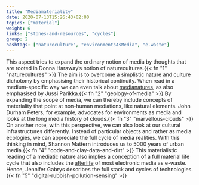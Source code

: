 ```yaml
---
title: "Mediamateriality"
date: 2020-07-13T15:26:43+02:00
topics: ["material"]
weight: 6
links: ["stones-and-resources", "cycles"]
group: 2
hashtags: ["natureculture", "environmentsAsMedia", "e-waste"]
---
```


This aspect tries to expand the ordinary notion of media by thoughts that are rooted in Donna Haraway’s notion of naturecultures.{{< fn "1" "naturecultures" >}} The aim is to overcome a simplistic nature and culture dichotomy by emphasising their historical continuity. When read in a medium-specific way we can even talk about [medianatures](http://www.ctrl-z.net.au/articles/issue-7/russill-is-the-earth-a-medium/), as also emphasised by Jussi Parikka.{{< fn "2" "geology-of-media" >}} By expanding the scope of media, we can thereby include concepts of materiality that point at non-human mediations, like natural elements. John Durham Peters, for example, advocates for environments as media and looks at the long media history of clouds.{{< fn "3" "marvellous-clouds" >}} On another note, with this perspective, we can also look at our cultural infrastructures differently. Instead of particular objects and rather as media ecologies, we can appreciate the full cycle of media realities. With this thinking in mind, Shannon Mattern introduces us to 5000 years of urban media.{{< fn "4" "code-and-clay-data-and-dirt" >}} This materialistic reading of a mediatic nature also implies a conception of a full material life cycle that also includes the [afterlife](http://heathermdavis.com/wp-content/uploads/2014/08/Life-and-Death-in-the-Anthropocene.pdf) of most electronic media as e-waste. Hence, Jennifer Gabrys describes the full stack and cycles of technologies.{{< fn "5" "digital-rubbish-pollution-sensing" >}}

